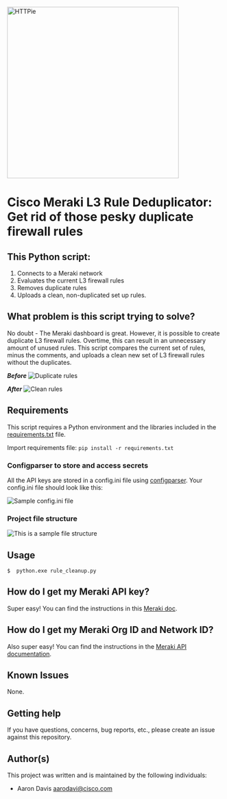 <br/>
<a href="https://github.com/dirflash/Meraki_L3_Rules" target="blank_">
    <img height="400" alt="HTTPie" src="https://github.com/dirflash/Meraki_L3_Rules/blob/master/images/Deduper.svg" />
</a>
<br/>

# Cisco Meraki L3 Rule Deduplicator: Get rid of those pesky duplicate firewall rules

## **This Python script:**

1. Connects to a Meraki network
2. Evaluates the current L3 firewall rules
3. Removes duplicate rules
4. Uploads a clean, non-duplicated set up rules.

## What problem is this script trying to solve?

No doubt - The Meraki dashboard is great. However, it is possible to create duplicate L3 firewall rules. Overtime, this can result in an unnecessary amount of unused rules. This script compares the current set of rules, minus the comments, and uploads a clean new set of L3 firewall rules without the duplicates.

**_Before_**
![Duplicate rules](https://github.com/dirflash/Meraki_L3_Rules/blob/master/images/dup_rules_b4.jpg)

**_After_**
![Clean rules](https://github.com/dirflash/Meraki_L3_Rules/blob/master/images/after.JPG)

## Requirements

This script requires a Python environment and the libraries included in the [requirements.txt](https://github.com/dirflash/Meraki_L3_Rules/blob/master/requirements.txt) file.

Import requirements file: `pip install -r requirements.txt`

### Configparser to store and access secrets

All the API keys are stored in a config.ini file using [configparser](https://docs.python.org/3/library/configparser.html). Your config.ini file should look like this:

![Sample config.ini file](https://github.com/dirflash/Meraki_L3_Rules/blob/master/images/config.jpg)

### Project file structure

![This is a sample file structure](https://github.com/dirflash/Meraki_L3_Rules/blob/master/images/file_structure.JPG)

## Usage

```
$  python.exe rule_cleanup.py
```

## How do I get my Meraki API key?

Super easy! You can find the instructions in this [Meraki doc](https://documentation.meraki.com/General_Administration/Other_Topics/Cisco_Meraki_Dashboard_API).

## How do I get my Meraki Org ID and Network ID?

Also super easy! You can find the instructions in the [Meraki API documentation](https://documentation.meraki.com/General_Administration/Other_Topics/Cisco_Meraki_Dashboard_API).

## Known Issues

None.

## Getting help

If you have questions, concerns, bug reports, etc., please create an issue against this repository.

## Author(s)

This project was written and is maintained by the following individuals:

- Aaron Davis <aarodavi@cisco.com>
